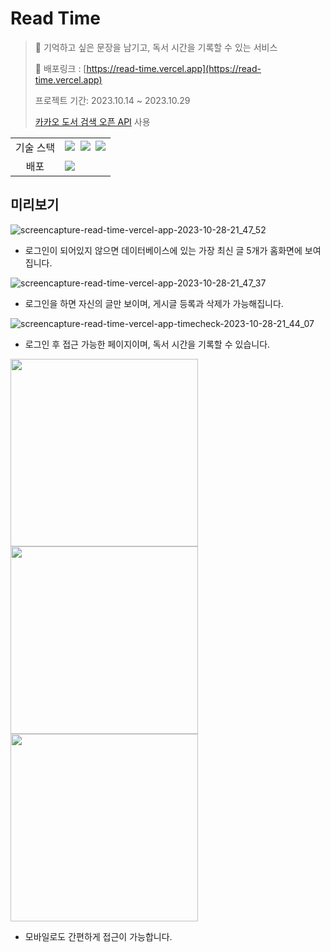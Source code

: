 <h1>Read Time</h1>

> 📖 기억하고 싶은 문장을 남기고, 독서 시간을 기록할 수 있는 서비스
>
> 🔗 배포링크 : [https://read-time.vercel.app](https://read-time.vercel.app)
> 
> 프로젝트 기간: 2023.10.14 ~ 2023.10.29
> 
> [카카오 도서 검색 오픈 API](https://developers.kakao.com/docs/latest/ko/daum-search/dev-guide#search-book) 사용


<table>
<tr>
 <td align="center">기술 스택</td>
 <td>
<img src="https://img.shields.io/badge/react-61DAFB?style=for-the-badge&logo=react&logoColor=black">&nbsp 
<img src="https://img.shields.io/badge/Next.js-000000?style=for-the-badge&logo=Next.js&logoColor=white"/>&nbsp 
<img src="https://img.shields.io/badge/mongodb-00684A?style=for-the-badge&logo=mongodb&logoColor=white">    
 </td>
</tr>
<tr>
 <td align="center">배포</td>
 <td>
<img src="https://img.shields.io/badge/vercel-ffffff?style=for-the-badge&logo=vercel&logoColor=black">
 </td>
</tr>
</table>


## 미리보기

![screencapture-read-time-vercel-app-2023-10-28-21_47_52](https://github.com/oxxun21/read-time/assets/98699927/39c83dae-fa85-4a83-9c3a-03dfe3c5adfe)

- 로그인이 되어있지 않으면 데이터베이스에 있는 가장 최신 글 5개가 홈화면에 보여집니다.

![screencapture-read-time-vercel-app-2023-10-28-21_47_37](https://github.com/oxxun21/read-time/assets/98699927/1720d67a-c0dc-42a7-9f2f-502b3ca5947c)

- 로그인을 하면 자신의 글만 보이며, 게시글 등록과 삭제가 가능해집니다.

![screencapture-read-time-vercel-app-timecheck-2023-10-28-21_44_07](https://github.com/oxxun21/read-time/assets/98699927/b0a421d4-a9cb-4a0b-aae7-6415baf16e90)

- 로그인 후 접근 가능한 페이지이며, 독서 시간을 기록할 수 있습니다.

<img width="300px" src="https://github.com/oxxun21/read-time/assets/98699927/cf97b58e-1377-44f4-824c-5cd4d30f7f4a" />
<img width="300px" src="https://github.com/oxxun21/read-time/assets/98699927/247fda31-5755-44ab-8c57-68ded82ae49c" />
<img width="300px" src="https://github.com/oxxun21/read-time/assets/98699927/b07eca98-531c-4e2f-8eca-4a49bd08b683" />

- 모바일로도 간편하게 접근이 가능합니다.

<br/>
<br/>

